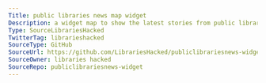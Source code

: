 ```yaml
---
Title: public libraries news map widget
Description: a widget map to show the latest stories from public libraries news.
Type: SourceLibrariesHacked
TwitterTag: librarieshacked
SourceType: GitHub
SourceUrl: https://github.com/LibrariesHacked/publiclibrariesnews-widget
SourceOwner: libraries hacked
SourceRepo: publiclibrariesnews-widget
---
```

